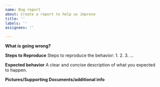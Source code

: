 ```yaml
---
name: Bug report
about: Create a report to help us improve
title: ''
labels: ''
assignees: ''

---
```


**What is going wrong?**

**Steps to Reproduce**
Steps to reproduce the behavior:
1.
2.
3.
...

**Expected behavior**
A clear and concise description of what you expected to happen.

**Pictures/Supporting Documents/additional info**
